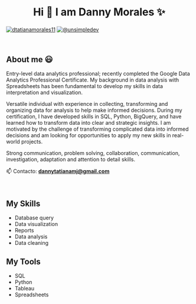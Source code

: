 <h1 align="center">Hi 👋  I am Danny Morales ✨ </h1> 

<p align="left">
<a href="[www.linkedin.com/in/dtatianamorales11](https://www.linkedin.com/public-profile/settings?trk=d_flagship3_profile_self_view_public_profile)" target="blank"><img align="center" src="https://img.shields.io/badge/LinkedIn-0077B5?style=for-the-badge&logo=linkedin&logoColor=white" alt="dtatianamorales11"/></a>
<a href = "mailto:dannytatianamj@gmail.com" target="blank"><img align="center" src="https://img.shields.io/badge/Gmail-D14836?style=for-the-badge&logo=gmail&logoColor=white" alt="@unsimpledev"  /></a>
  </p>
<br>
<h2>About me 😃</h2>
<!--Intro start-->

<p align="left">
Entry-level data analytics professional; recently completed the Google Data Analytics Professional Certificate. My background in data analysis with Spreadsheets has been fundamental to develop my skills in data interpretation and visualization.

Versatile individual with experience in collecting, transforming and organizing data for analysis to help make informed decisions. During my certification, I have developed skills in SQL, Python, BigQuery, and have learned how to transform data into clear and strategic insights. I am motivated by the challenge of transforming complicated data into informed decisions and am looking for opportunities to apply my new skills in real-world projects.

Strong communication, problem solving, collaboration, communication, investigation, adaptation and attention to detail skills.

📫 Contacto: **dannytatianamj@gmail.com**
<!--Intro end-->
  </p>
<br>

<h2>My Skills </h2>

- Database query
- Data visualization
- Reports
- Data analysis
- Data cleaning
   
<h2>My Tools </h2>

- SQL
- Python
- Tableau
- Spreadsheets

  










